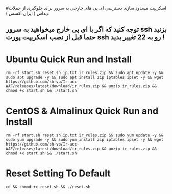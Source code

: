 #اسکریپت مسدود سازی دسترسی ای پی های خارجی به سرور برای جلوگیری از حملات دیداس ( ایران اکسس ) 

توجه کنید که اگر با ای پی خارج میخواهید به سرور ssh بزنید حتما قبل از نصب اسکریپت پورت ssh رو به 22 تغییر بدید !
-


# Ubuntu Quick Run and Install
````
rm -rf start.sh reset.sh ip.txt ir_rules.zip && sudo apt update -y && sudo apt upgrade -y && sudo apt install zip iptables ipset -y && wget https://github.com/sh-vp/Ir-acc-WAF/releases/latest/download/ir_rules.zip && unzip ir_rules.zip && chmod +x start.sh && ./start.sh
````

# CentOS & Almalinux Quick Run and Install
````
rm -rf start.sh reset.sh ip.txt ir_rules.zip && sudo yum update -y && sudo yum upgrade -y && sudo yum install zip iptables ipset -y && wget https://github.com/sh-vp/Ir-acc-WAF/releases/latest/download/ir_rules.zip && unzip ir_rules.zip && chmod +x start.sh && ./start.sh
````



# Reset Setting To Default

````
cd && chmod +x reset.sh && ./reset.sh
````
